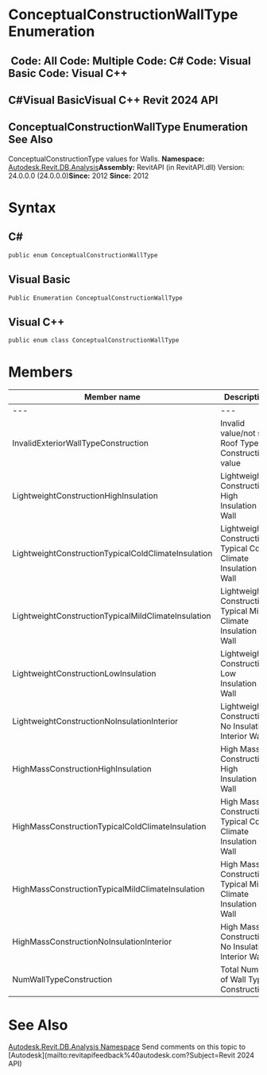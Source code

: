 # ConceptualConstructionWallType Enumeration

﻿
 Code: All Code: Multiple Code: C# Code: Visual Basic Code: Visual C++   
---  
C#Visual BasicVisual C++
Revit 2024 API  
---  
ConceptualConstructionWallType Enumeration  
See Also  
---  
ConceptualConstructionType values for Walls. 
**Namespace:** [Autodesk.Revit.DB.Analysis](958e2e12-587d-f188-5d7b-f13d7dbfdf48.md "Autodesk.Revit.DB.Analysis Namespace")**Assembly:** RevitAPI (in RevitAPI.dll) Version: 24.0.0.0 (24.0.0.0)**Since:** 2012 **Since:** 2012 
# Syntax
C#  
---  
```text
public enum ConceptualConstructionWallType
```
  
Visual Basic  
---  
```text
Public Enumeration ConceptualConstructionWallType
```
  
Visual C++  
---  
```text
public enum class ConceptualConstructionWallType
```
  
# Members
| Member name | Description |
| --- | --- |
| --- | --- |
| InvalidExteriorWallTypeConstruction | Invalid value/not set Roof Type Construction value |
| LightweightConstructionHighInsulation | Lightweight Construction High Insulation Wall |
| LightweightConstructionTypicalColdClimateInsulation | Lightweight Construction Typical Cold Climate Insulation Wall |
| LightweightConstructionTypicalMildClimateInsulation | Lightweight Construction Typical Mild Climate Insulation Wall |
| LightweightConstructionLowInsulation | Lightweight Construction Low Insulation Wall |
| LightweightConstructionNoInsulationInterior | Lightweight Construction No Insulation Interior Wall |
| HighMassConstructionHighInsulation | High Mass Construction High Insulation Wall |
| HighMassConstructionTypicalColdClimateInsulation | High Mass Construction Typical Cold Climate Insulation Wall |
| HighMassConstructionTypicalMildClimateInsulation | High Mass Construction Typical Mild Climate Insulation Wall |
| HighMassConstructionNoInsulationInterior | High Mass Construction No Insulation Interior Wall |
| NumWallTypeConstruction | Total Number of Wall Type Constructions |

# See Also
[Autodesk.Revit.DB.Analysis Namespace](958e2e12-587d-f188-5d7b-f13d7dbfdf48.md "Autodesk.Revit.DB.Analysis Namespace")
Send comments on this topic to [Autodesk](mailto:revitapifeedback%40autodesk.com?Subject=Revit 2024 API)